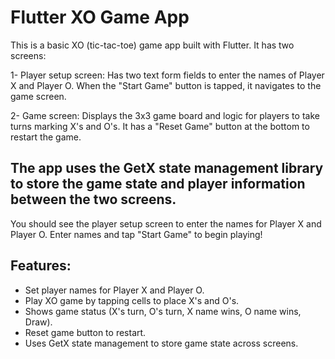 # Flutter XO Game App

This is a basic XO (tic-tac-toe) game app built with Flutter. It has two screens:

1- Player setup screen: Has two text form fields to enter the names of Player X and Player O. When the "Start Game" button is tapped, it navigates to the game screen.

2- Game screen: Displays the 3x3 game board and logic for players to take turns marking X's and O's. It has a "Reset Game" button at the bottom to restart the game.

## The app uses the GetX state management library to store the game state and player information between the two screens.

You should see the player setup screen to enter the names for Player X and Player O. Enter names and tap "Start Game" to begin playing!

## Features:
- Set player names for Player X and Player O.
- Play XO game by tapping cells to place X's and O's.
- Shows game status (X's turn, O's turn, X name wins, O name wins, Draw).
- Reset game button to restart.
- Uses GetX state management to store game state across screens.
